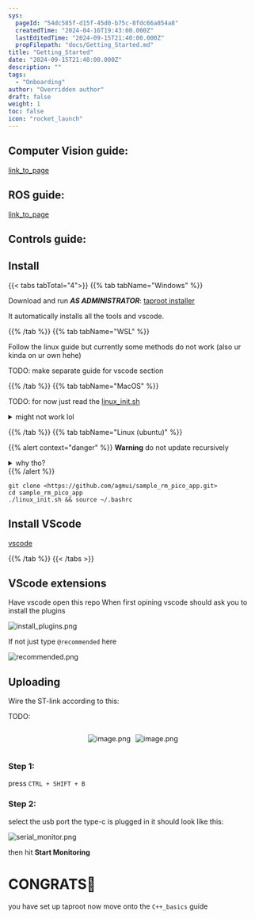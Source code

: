 ```yaml
---
sys:
  pageId: "54dc585f-d15f-45d0-b75c-8fdc66a854a8"
  createdTime: "2024-04-16T19:43:00.000Z"
  lastEditedTime: "2024-09-15T21:40:00.000Z"
  propFilepath: "docs/Getting_Started.md"
title: "Getting_Started"
date: "2024-09-15T21:40:00.000Z"
description: ""
tags:
  - "Onboarding"
author: "Overridden author"
draft: false
weight: 1
toc: false
icon: "rocket_launch"
---
```


## Computer Vision guide:

[link_to_page](86d45bc0-388b-4d26-8848-44f255f73d0e)

## ROS guide:

[link_to_page](3c76c1de-ec8f-46d6-8b0a-294005edc2d5)

## Controls guide:

## Install

{{< tabs tabTotal="4">}}
{{% tab tabName="Windows" %}}

Download and run _**AS ADMINISTRATOR**_: [taproot installer](https://github.com/Thornbots/TeachingFreshies/releases/tag/1.0)

It automatically installs all the tools and vscode.

{{% /tab %}}
{{% tab tabName="WSL" %}}

Follow the linux guide but currently some methods do not work (also ur kinda on ur own hehe)

TODO: make separate guide for vscode section

{{% /tab %}}
{{% tab tabName="MacOS" %}}

TODO: for now just read the [linux_init.sh](https://github.com/agmui/sample_rm_pico_app/blob/main/linux_init.sh)

<details>
<summary>might not work lol</summary>

`brew install libusb pkg-config`

Next install: [vscode](https://code.visualstudio.com/Download)

</details>

{{% /tab %}}
{{% tab tabName="Linux (ubuntu)" %}}

{{% alert context="danger" %}}
**Warning** do not update recursively
<details>
<summary>why tho?</summary>
There are some submodules that may go on for a while (like tinyusb) and I highly
recommend you don't need to get them.
If you want to see what submodules I update just look in `linux_init.sh`
</details>
{{% /alert %}}

```shell
git clone <https://github.com/agmui/sample_rm_pico_app.git>
cd sample_rm_pico_app
./linux_init.sh && source ~/.bashrc
```

## Install VScode

[vscode](https://code.visualstudio.com/Download)

{{% /tab %}}
{{< /tabs >}}

## VScode extensions

Have vscode open this repo
When first opining vscode should ask you to install the plugins

![install_plugins.png](https://prod-files-secure.s3.us-west-2.amazonaws.com/d518164a-d88e-44d1-a4ee-3adb3bd8bce0/89bd30f0-1825-4e77-867b-0a41ce370880/install_plugins.png?X-Amz-Algorithm=AWS4-HMAC-SHA256&X-Amz-Content-Sha256=UNSIGNED-PAYLOAD&X-Amz-Credential=ASIAZI2LB466QUE2Q7KH%2F20250308%2Fus-west-2%2Fs3%2Faws4_request&X-Amz-Date=20250308T140108Z&X-Amz-Expires=3600&X-Amz-Security-Token=IQoJb3JpZ2luX2VjEBUaCXVzLXdlc3QtMiJHMEUCIQCCSQygWaM7XYpgVt0j3BsVFTP0z5V9siY%2B7tJCZaXvuwIgFRWJqF7%2FXPftguSe0wOAAP%2Bqr5kivmJWh27sxFR8HCYq%2FwMIXhAAGgw2Mzc0MjMxODM4MDUiDGDPVaEl0K3UODfAtCrcAzaOpzujVYILiQ%2BFvJZN0zALU40mVcbu3bIq3bYLo4EFgMpeWqnnrrpFfO1yzXnpCerU0WYr0QPFbG%2BlIAf4fubBfTRM7gWm1Vwh0eJFn39k2xld0GItUrzs4vZBOt7vdFbS0TpDCrZwiSGMhSVJ032cmrU%2BYL74TD9NTMBUetA5zf4jR9cy%2FLyIlVf9lNTe2CSoIpsiranlUUjdOOIqP7U01epQTnpgSdZWFzSnPlwCveo2AgBo3pjm8BH%2BwMiUyt6DsPjzWh52BNBSvfGJ4wq0oulu6Pu%2FOiLrp2odkhQMX1bZY%2F94SuDcuhrT7qwbsyGt65L19ucWtm5%2F%2FNPBVNC8NZ1GBdf%2F65%2BcLFM6OQZMYy4dKJ3lMDquO3HkD5gKbuI%2FawzlMK4NC0vFUzvNg3cdNbUcYJV9LXZZOr08weAYYMUb8d6phcF6PCRfNlKNWMpLxih0ur3Z%2Bp4S5FPTgzfJCswNwaRNEnBKMS6T%2BIZd89nt0nbk%2BtTnS8IoZScsNFb%2FXvpRjNQcG49gST5CAD1AVM6SbBT%2FyQNe1jQCcrLx5lgDFlcKlgzmJtsVzNJ8BE2hgHvlxXB%2BbXtbUcF7jeNjVnLwBbRSxHCo7L1hzHkI1X7zYYV7OEk8eqE8MIL%2FsL4GOqUBKmr%2FYFHcgTUZFIcy3zhwiqZj2lxG10JXtOHA2S7fhZb9piomO2rH0M3ZBN3Hml8xM8LyeUT2bbE88zTajPxEVYo89YszMpV463ulhIq%2FxuPREZ%2F2BU24JA5yp%2Bp0eaagZ8JM%2BVqmaF2XApgMZUJZx%2BjMthTAbqV9Bb5pw4J2lULLEyBmjQBwKXDeoU7D8ISLDC37s79TUXCErlmS50uhXeeSdk7N&X-Amz-Signature=5adb2cf45e541cf9b6b976b352b7d32c1d131768c278c38cb5b9c0cce15a8093&X-Amz-SignedHeaders=host&x-id=GetObject)

If not just type `@recommended` here  

![recommended.png](https://prod-files-secure.s3.us-west-2.amazonaws.com/d518164a-d88e-44d1-a4ee-3adb3bd8bce0/61e661e9-5d85-4dfc-be0d-8d2097a5e793/recommended.png?X-Amz-Algorithm=AWS4-HMAC-SHA256&X-Amz-Content-Sha256=UNSIGNED-PAYLOAD&X-Amz-Credential=ASIAZI2LB466QUE2Q7KH%2F20250308%2Fus-west-2%2Fs3%2Faws4_request&X-Amz-Date=20250308T140108Z&X-Amz-Expires=3600&X-Amz-Security-Token=IQoJb3JpZ2luX2VjEBUaCXVzLXdlc3QtMiJHMEUCIQCCSQygWaM7XYpgVt0j3BsVFTP0z5V9siY%2B7tJCZaXvuwIgFRWJqF7%2FXPftguSe0wOAAP%2Bqr5kivmJWh27sxFR8HCYq%2FwMIXhAAGgw2Mzc0MjMxODM4MDUiDGDPVaEl0K3UODfAtCrcAzaOpzujVYILiQ%2BFvJZN0zALU40mVcbu3bIq3bYLo4EFgMpeWqnnrrpFfO1yzXnpCerU0WYr0QPFbG%2BlIAf4fubBfTRM7gWm1Vwh0eJFn39k2xld0GItUrzs4vZBOt7vdFbS0TpDCrZwiSGMhSVJ032cmrU%2BYL74TD9NTMBUetA5zf4jR9cy%2FLyIlVf9lNTe2CSoIpsiranlUUjdOOIqP7U01epQTnpgSdZWFzSnPlwCveo2AgBo3pjm8BH%2BwMiUyt6DsPjzWh52BNBSvfGJ4wq0oulu6Pu%2FOiLrp2odkhQMX1bZY%2F94SuDcuhrT7qwbsyGt65L19ucWtm5%2F%2FNPBVNC8NZ1GBdf%2F65%2BcLFM6OQZMYy4dKJ3lMDquO3HkD5gKbuI%2FawzlMK4NC0vFUzvNg3cdNbUcYJV9LXZZOr08weAYYMUb8d6phcF6PCRfNlKNWMpLxih0ur3Z%2Bp4S5FPTgzfJCswNwaRNEnBKMS6T%2BIZd89nt0nbk%2BtTnS8IoZScsNFb%2FXvpRjNQcG49gST5CAD1AVM6SbBT%2FyQNe1jQCcrLx5lgDFlcKlgzmJtsVzNJ8BE2hgHvlxXB%2BbXtbUcF7jeNjVnLwBbRSxHCo7L1hzHkI1X7zYYV7OEk8eqE8MIL%2FsL4GOqUBKmr%2FYFHcgTUZFIcy3zhwiqZj2lxG10JXtOHA2S7fhZb9piomO2rH0M3ZBN3Hml8xM8LyeUT2bbE88zTajPxEVYo89YszMpV463ulhIq%2FxuPREZ%2F2BU24JA5yp%2Bp0eaagZ8JM%2BVqmaF2XApgMZUJZx%2BjMthTAbqV9Bb5pw4J2lULLEyBmjQBwKXDeoU7D8ISLDC37s79TUXCErlmS50uhXeeSdk7N&X-Amz-Signature=e26469acd119199940d64dcacc84f064e1ef36c8431d778a17f120b2232efb08&X-Amz-SignedHeaders=host&x-id=GetObject)

## Uploading

Wire the ST-link according to this:

TODO:

<div style="display: flex;flex-direction: row; column-gap:10px; max-width: 630px;justify-content: center;">
<div>

![image.png](https://prod-files-secure.s3.us-west-2.amazonaws.com/d518164a-d88e-44d1-a4ee-3adb3bd8bce0/210ecb78-1116-4d7b-b9b7-2292f66fa2c2/image.png?X-Amz-Algorithm=AWS4-HMAC-SHA256&X-Amz-Content-Sha256=UNSIGNED-PAYLOAD&X-Amz-Credential=ASIAZI2LB4665VTM3PM4%2F20250308%2Fus-west-2%2Fs3%2Faws4_request&X-Amz-Date=20250308T140112Z&X-Amz-Expires=3600&X-Amz-Security-Token=IQoJb3JpZ2luX2VjEBUaCXVzLXdlc3QtMiJHMEUCIQDKkfYgOMYev1SRD5EJcmQGbIltVkG5N86d3jA31E7hdQIgLOyHC9CVx71k1kBmIvZbI0exTDcA6Q9ixcKkDHx9UH0q%2FwMIXhAAGgw2Mzc0MjMxODM4MDUiDAe3G36PLpfwOyt4jCrcA2YszjFPtTmmfjjLzDfOkhsa0fH1YFDswrxWhIgU8ffkpvCa8Hyalwf5Rv1wETkK71p%2Bcg4HsfMA3UhmB%2BCp1y%2BZ0DyXrcE4pR3eYapO9m%2BmgQjUy0RCEKV24C6WePsIYakJ0KyEaWE4sjiGuVPDY92UGewHjCqhKe5t5%2Fnto6mrerhNH2NCvnm4c4xK4RtC8aI0CokfShZgxL1IecRoRL%2FQcus5tLdCerhqrGU%2FW4gSb586o0JXZWnthR0uOA2F5snGg03Dp8oGzpyyjrpLX2yLWoaRs3xg4cm7DcXoTWMrZqstqLPoCo0bCW86fgBsPwyjvIwT5pFjnpjuEDV44E0Z7C%2FJoSNW%2BhecV15NBXplhHxx6sg1X7vqhyId7m24%2Fh3cZc%2BpxV8py%2BO2joL6T1NPW5St5Bq1NSQqtgKntr59iy7Xv0%2F3cjP7d4QCX1F50S%2FBSGws6feBc8I%2FqAHzFH8VdUREu23r1GECJL3i5m4hq7EnO2DGR66fzKnm%2BULE2a6Ua25YTNzqGiLDA5BUABGNpxzZGBT1qrmN16pMj2EsjQH7KnlMAxHLvaFCn4couK3qky%2FD0VEgjqeGjl9z9S3bQspY8x0xS6rlxB5aa8Qnl%2FZK%2B%2BmmxTxiv4l7MJ%2BFsb4GOqUBDg0dz2fk5Muo3bKA0mYNjjsHDJ5G5K7renpuy6z9HNje%2BXIrd6hv9pULadEiJ3HiWjN0wP%2FQVsAjELd2s7jrMhWaJwLfU%2BtL2upG%2BwI8AbSMwE2f2eJl9tzqPHx3xxC6PrVc0oSfTRwMxGJk5LPFi5LCgWwGyrhChvFIpUcbEmO1SVOSxY%2F4Ihh4%2B4klnZa0JIGk8TkP%2B9qE32mPGQ7%2BcSGeM%2FPA&X-Amz-Signature=bab210a3ae6dae3e040ca67c53c4372a4e8cda5117c796e68489e29f5796010f&X-Amz-SignedHeaders=host&x-id=GetObject)

</div>
<div>

![image.png](https://prod-files-secure.s3.us-west-2.amazonaws.com/d518164a-d88e-44d1-a4ee-3adb3bd8bce0/33a0fd0f-8ca6-4a86-8e09-26e95ded1fff/image.png?X-Amz-Algorithm=AWS4-HMAC-SHA256&X-Amz-Content-Sha256=UNSIGNED-PAYLOAD&X-Amz-Credential=ASIAZI2LB466TLJSKJU7%2F20250308%2Fus-west-2%2Fs3%2Faws4_request&X-Amz-Date=20250308T140114Z&X-Amz-Expires=3600&X-Amz-Security-Token=IQoJb3JpZ2luX2VjEBEaCXVzLXdlc3QtMiJIMEYCIQDEuyxS9YxMbLSaTQ1hA3nahPrApZPVKwcUML5nAilHRwIhAO9C3kO6yJ0j%2BezT8q7EAVoKIjmodaA7GsVhVHxeDtEfKv8DCFkQABoMNjM3NDIzMTgzODA1Igwa0xKii8iW2GZG2L8q3API2wjuP6U7ESJ8a4D7lELxF5N0tJd5ctdxlYXO9MNDFCYdt78dRsyPrjJ1v0a5RkzZjQKTI1FnKeYAY1hjYO0qdrUVQLwSYxvRa1IeVSvFFPiItg4aE6midmPrnAlRbZAstC34J9jcOs24VwhSCqDjzER1ZgYyW0SSG4xUqIjPWYaRn1tMZ%2B%2FLDU7mgwRIOBMV2lSkfhaTUdseuSCacIeqPOoas5zKrS7LGdYXtlkjtqvP53ExLxkE3XaArwgiA3w%2F8BvixubDNY2dtuUguch8N8aEXzkcHZ0GfTrdmc1bq4HhcVvPKIxbe%2FU%2BbD66ypf68qo4jYsTjB4Piu5%2Fox6gO7KwqY8HYCBfRhtwq%2FgFMwO1BHzSSLzIKPKKRPYKPMxcBXtQXjWk2IoPmQPoNf%2FuzKOGAJD6MfqYWRk9jgne35jSIoucK6CdKL9mr%2FibxScJgYsXA4LiXFDfpFdAW0nXJeSxG7EGGJ9DNS2Il%2B8knajRgcHrBLBK2uOn6%2FvJaG4Gbp%2FdN0YjcBGHNUDVA2ZTPSSBIcLFqMQWZXh1DBgr0u9lx6hNZ80%2B5VvKDm4Q2VIc3kNVkSnoZa%2B4K80QPQwRtfY%2BEvP1Gpi6DRxKaz2MRQjBhFds4jsljahApjDS%2Bq%2B%2BBjqkAW9uaDYlUavYbH7z%2Bd167UBRZoyYxgctCYBcheHlu9n2nZVIB0E3qRFW2uqtwiYCtq0B%2Bm1s1VtmL1iEQhgsIk%2F717lddfrB7XagojvPZMx1e80oWZNr0wFL2mGCHAL5a9zEi4U1B%2Fuy2dgGrOGkMn00gMkowtH5BMPPYbGUcONLuhxvRnlOiA%2FGlQJxfmuQ8Q6%2FfiRC8LtCCR3TvojrMK7IC9T1&X-Amz-Signature=3cbb04acb734e1d04c46e1c4be108e52967f4b984c28cbe0b2ea6a59b114a6a8&X-Amz-SignedHeaders=host&x-id=GetObject)

</div>
</div>

### Step 1:

press `CTRL + SHIFT + B`

### Step 2:

select the usb port the type-c is plugged in it should look like this:

![serial_monitor.png](https://prod-files-secure.s3.us-west-2.amazonaws.com/d518164a-d88e-44d1-a4ee-3adb3bd8bce0/f03f4774-05d4-4393-b6a0-d5efb6d315ab/serial_monitor.png?X-Amz-Algorithm=AWS4-HMAC-SHA256&X-Amz-Content-Sha256=UNSIGNED-PAYLOAD&X-Amz-Credential=ASIAZI2LB466QUE2Q7KH%2F20250308%2Fus-west-2%2Fs3%2Faws4_request&X-Amz-Date=20250308T140108Z&X-Amz-Expires=3600&X-Amz-Security-Token=IQoJb3JpZ2luX2VjEBUaCXVzLXdlc3QtMiJHMEUCIQCCSQygWaM7XYpgVt0j3BsVFTP0z5V9siY%2B7tJCZaXvuwIgFRWJqF7%2FXPftguSe0wOAAP%2Bqr5kivmJWh27sxFR8HCYq%2FwMIXhAAGgw2Mzc0MjMxODM4MDUiDGDPVaEl0K3UODfAtCrcAzaOpzujVYILiQ%2BFvJZN0zALU40mVcbu3bIq3bYLo4EFgMpeWqnnrrpFfO1yzXnpCerU0WYr0QPFbG%2BlIAf4fubBfTRM7gWm1Vwh0eJFn39k2xld0GItUrzs4vZBOt7vdFbS0TpDCrZwiSGMhSVJ032cmrU%2BYL74TD9NTMBUetA5zf4jR9cy%2FLyIlVf9lNTe2CSoIpsiranlUUjdOOIqP7U01epQTnpgSdZWFzSnPlwCveo2AgBo3pjm8BH%2BwMiUyt6DsPjzWh52BNBSvfGJ4wq0oulu6Pu%2FOiLrp2odkhQMX1bZY%2F94SuDcuhrT7qwbsyGt65L19ucWtm5%2F%2FNPBVNC8NZ1GBdf%2F65%2BcLFM6OQZMYy4dKJ3lMDquO3HkD5gKbuI%2FawzlMK4NC0vFUzvNg3cdNbUcYJV9LXZZOr08weAYYMUb8d6phcF6PCRfNlKNWMpLxih0ur3Z%2Bp4S5FPTgzfJCswNwaRNEnBKMS6T%2BIZd89nt0nbk%2BtTnS8IoZScsNFb%2FXvpRjNQcG49gST5CAD1AVM6SbBT%2FyQNe1jQCcrLx5lgDFlcKlgzmJtsVzNJ8BE2hgHvlxXB%2BbXtbUcF7jeNjVnLwBbRSxHCo7L1hzHkI1X7zYYV7OEk8eqE8MIL%2FsL4GOqUBKmr%2FYFHcgTUZFIcy3zhwiqZj2lxG10JXtOHA2S7fhZb9piomO2rH0M3ZBN3Hml8xM8LyeUT2bbE88zTajPxEVYo89YszMpV463ulhIq%2FxuPREZ%2F2BU24JA5yp%2Bp0eaagZ8JM%2BVqmaF2XApgMZUJZx%2BjMthTAbqV9Bb5pw4J2lULLEyBmjQBwKXDeoU7D8ISLDC37s79TUXCErlmS50uhXeeSdk7N&X-Amz-Signature=fac69c109e2d578eb179cd879d0c2e92db78027e7a0c118aee69b283b0734a6a&X-Amz-SignedHeaders=host&x-id=GetObject)

then hit **Start Monitoring**

# CONGRATS🎉

you have set up taproot now move onto the `C++_basics` guide
